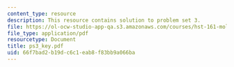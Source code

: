 ```yaml
---
content_type: resource
description: This resource contains solution to problem set 3.
file: https://ol-ocw-studio-app-qa.s3.amazonaws.com/courses/hst-161-molecular-biology-and-genetics-in-modern-medicine-fall-2007/66f7bad2b19dc6c1eab8f83bb9a066ba_ps3_key.pdf
file_type: application/pdf
resourcetype: Document
title: ps3_key.pdf
uid: 66f7bad2-b19d-c6c1-eab8-f83bb9a066ba
---
```

